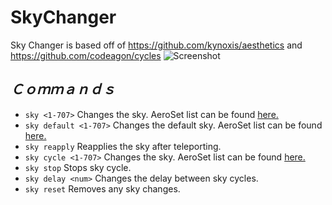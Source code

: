 # SkyChanger
Sky Changer is based off of https://github.com/kynoxis/aesthetics and https://github.com/codeagon/cycles
![Screenshot]()
## _Ｃｏｍｍａｎｄｓ_
* `sky <1-707>` Changes the sky. AeroSet list can be found [here.](https://docs.google.com/spreadsheets/d/1Inba-tW70grzqisvpdFPpKFfgz5XTptFygjUNb1T1hw/edit?usp=sharing)
* `sky default <1-707>` Changes the default sky. AeroSet list can be found [here.](https://docs.google.com/spreadsheets/d/1Inba-tW70grzqisvpdFPpKFfgz5XTptFygjUNb1T1hw/edit?usp=sharing)
* `sky reapply` Reapplies the sky after teleporting.
* `sky cycle <1-707>` Changes the sky. AeroSet list can be found [here.](https://docs.google.com/spreadsheets/d/1Inba-tW70grzqisvpdFPpKFfgz5XTptFygjUNb1T1hw/edit?usp=sharing)
* `sky stop` Stops sky cycle.
* `sky delay <num>` Changes the delay between sky cycles.
* `sky reset` Removes any sky changes.

